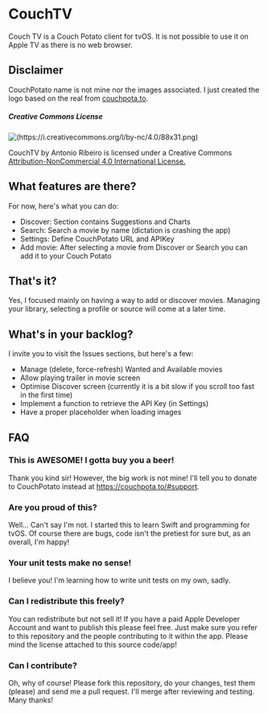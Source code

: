 # CouchTV

Couch TV is a Couch Potato client for tvOS. It is not possible to use it on Apple TV as there is no web browser.

## Disclaimer

CouchPotato name is not mine nor the images associated. I just created the logo based on the real from [couchpota.to](https://couchpota.to).

##### Creative Commons License
![(https://i.creativecommons.org/l/by-nc/4.0/88x31.png)](https://i.creativecommons.org/l/by-nc/4.0/88x31.png)

CouchTV by Antonio Ribeiro is licensed under a Creative Commons [Attribution-NonCommercial 4.0 International License.](https://i.creativecommons.org/l/by-nc/4.0/88x31.png)

## What features are there?

For now, here's what you can do:
- Discover: Section contains Suggestions and Charts
- Search: Search a movie by name (dictation is crashing the app)
- Settings: Define CouchPotato URL and APIKey
- Add movie: After selecting a movie from Discover or Search you can add it to your Couch Potato

## That's it?

Yes, I focused mainly on having a way to add or discover movies. Managing your library, selecting a profile or source will come at a later time.

## What's in your backlog?

I invite you to visit the Issues sections, but here's a few:
- Manage (delete, force-refresh) Wanted and Available movies
- Allow playing trailer in movie screen
- Optimise Discover screen (currently it is a bit slow if you scroll too fast in the first time)
- Implement a function to retrieve the API Key (in Settings)
- Have a proper placeholder when loading images

## FAQ

### This is AWESOME! I gotta buy you a beer!
Thank you kind sir!
However, the big work is not mine! I'll tell you to donate to CouchPotato instead at https://couchpota.to/#support. 

### Are you proud of this?
Well... Can't say I'm not. I started this to learn Swift and programming for tvOS. Of course there are bugs, code isn't the pretiest for sure but, as an overall, I'm happy!

### Your unit tests make no sense!
I believe you! I'm learning how to write unit tests on my own, sadly.

### Can I redistribute this freely?
You can redistribute but not sell it! If you have a paid Apple Developer Account and want to publish this please feel free. Just make sure you refer to this repository and the people contributing to it within the app. Please mind the license attached to this source code/app!

### Can I contribute?
Oh, why of course! Please fork this repository, do your changes, test them (please) and send me a pull request. I'll merge after reviewing and testing. Many thanks!
